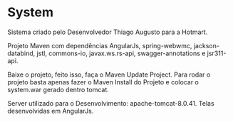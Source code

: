 # System

Sistema criado pelo Desenvolvedor Thiago Augusto para a Hotmart.

Projeto Maven com dependências AngularJs, spring-webwmc, jackson-databind, jstl, commons-io, javax.ws.rs-api, swagger-annotations e jsr311-api.

Baixe o projeto, feito isso, faça o Maven Update Project.
Para rodar o projeto basta apenas fazer o Maven Install do Projeto e colocar o system.war gerado dentro tomcat.

Server utilizado para o Desenvolvimento: apache-tomcat-8.0.41.
Telas desenvolvidas em AngularJs.
